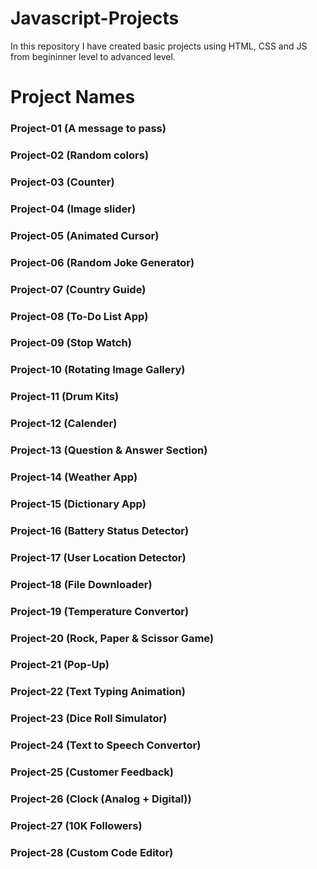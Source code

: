 # Javascript-Projects

In this repository I have created basic projects using HTML, CSS and JS from begininner level to advanced level.

<h1>Project Names</h1>

<h3>Project-01 (A message to pass)</h3>
<h3>Project-02 (Random colors)</h3>
<h3>Project-03 (Counter)</h3>
<h3>Project-04 (Image slider)</h3>
<h3>Project-05 (Animated Cursor)</h3>
<h3>Project-06 (Random Joke Generator)</h3>
<h3>Project-07 (Country Guide)</h3>
<h3>Project-08 (To-Do List App)</h3>
<h3>Project-09 (Stop Watch)</h3>
<h3>Project-10 (Rotating Image Gallery)</h3>
<h3>Project-11 (Drum Kits)</h3>
<h3>Project-12 (Calender)</h3>
<h3>Project-13 (Question & Answer Section)</h3>
<h3>Project-14 (Weather App)</h3>
<h3>Project-15 (Dictionary App)</h3>
<h3>Project-16 (Battery Status Detector)</h3>
<h3>Project-17 (User Location Detector)</h3>
<h3>Project-18 (File Downloader)</h3>
<h3>Project-19 (Temperature Convertor)</h3>
<h3>Project-20 (Rock, Paper & Scissor Game)</h3>
<h3>Project-21 (Pop-Up)</h3>
<h3>Project-22 (Text Typing Animation)</h3>
<h3>Project-23 (Dice Roll Simulator)</h3>
<h3>Project-24 (Text to Speech Convertor)</h3>
<h3>Project-25 (Customer Feedback)</h3>
<h3>Project-26 (Clock (Analog + Digital))</h3>
<h3>Project-27 (10K Followers)</h3>
<h3>Project-28 (Custom Code Editor)</h3>
